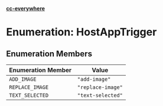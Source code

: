 [**cc-everywhere**](../../../../../index.md)

<HorizontalLine />

# Enumeration: HostAppTrigger

## Enumeration Members

| Enumeration Member | Value |
| ------ | ------ |
| `ADD_IMAGE` | `"add-image"` |
| `REPLACE_IMAGE` | `"replace-image"` |
| `TEXT_SELECTED` | `"text-selected"` |
